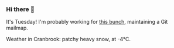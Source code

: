 ### Hi there :wave:

It's Tuesday! I'm probably working for [this bunch](https://github.com/kohofinancial), maintaining a Git mailmap.

Weather in Cranbrook: patchy heavy snow, at -4°C.
